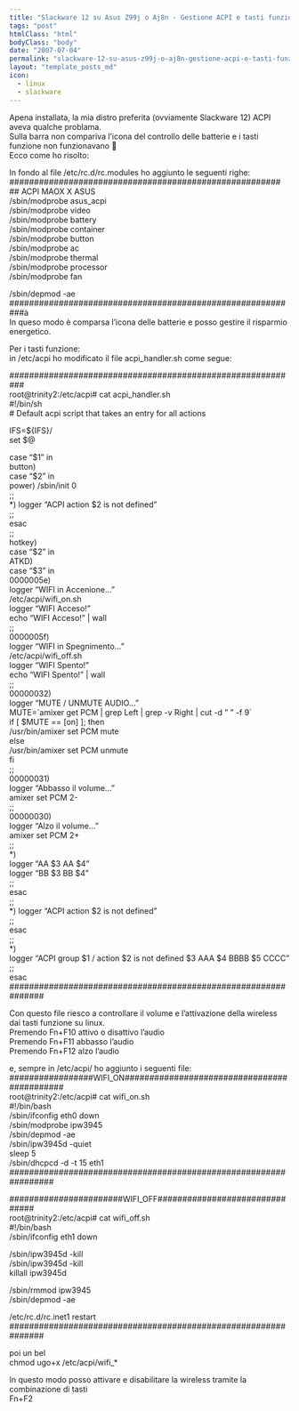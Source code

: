 ```yaml
---
title: "Slackware 12 su Asus Z99j o Aj8n - Gestione ACPI e tasti funzione"
tags: "post"
htmlClass: "html"
bodyClass: "body"
date: "2007-07-04"
permalink: "slackware-12-su-asus-z99j-o-aj8n-gestione-acpi-e-tasti-funzione/"
layout: "template_posts_md"
icon:
  - linux
  - slackware
---
```

<p>Apena installata, la mia distro preferita (ovviamente Slackware 12) ACPI aveva qualche problama.<br />Sulla barra non compariva l&#8217;icona del controllo delle batterie e i tasti funzione non funzionavano 🙂<br />Ecco come ho risolto:</p>
<p>In fondo al file /etc/rc.d/rc.modules ho aggiunto le seguenti righe:<br />#######################################################<br />## ACPI MAOX X ASUS<br />/sbin/modprobe asus_acpi<br />/sbin/modprobe video<br />/sbin/modprobe battery<br />/sbin/modprobe container<br />/sbin/modprobe button<br />/sbin/modprobe ac<br />/sbin/modprobe thermal<br />/sbin/modprobe processor<br />/sbin/modprobe fan</p>
<p>/sbin/depmod -ae<br />###########################################################à<br />In queso modo è comparsa l&#8217;icona delle batterie e posso gestire il risparmio energetico.</p>
<p>Per i tasti funzione:<br />in /etc/acpi ho modificato il file acpi_handler.sh come segue:</p>
<p>###########################################################<br />root@trinity2:/etc/acpi# cat acpi_handler.sh<br />#!/bin/sh<br /># Default acpi script that takes an entry for all actions</p>
<p>IFS=${IFS}/<br />set $@</p>
<p>case &#8220;$1&#8221; in<br />  button)<br />    case &#8220;$2&#8221; in<br />      power) /sbin/init 0<br />         ;;<br />      *) logger &#8220;ACPI action $2 is not defined&#8221;<br />         ;;<br />    esac<br />    ;;<br />  hotkey)<br />    case &#8220;$2&#8221; in<br />      ATKD)<br />        case &#8220;$3&#8221; in<br />                0000005e)<br />                        logger &#8220;WIFI in Accenione&#8230;&#8221;<br />                        /etc/acpi/wifi_on.sh<br />                        logger &#8220;WIFI Acceso!&#8221;<br />                        echo &#8220;WIFI Acceso!&#8221; | wall<br />                ;;<br />                0000005f)<br />                        logger &#8220;WIFI in Spegnimento&#8230;&#8221;<br />                        /etc/acpi/wifi_off.sh<br />                        logger &#8220;WIFI Spento!&#8221;<br />                        echo &#8220;WIFI Spento!&#8221; | wall<br />                ;;<br />                00000032)<br />                        logger &#8220;MUTE / UNMUTE AUDIO&#8230;&#8221;<br />                        MUTE=`amixer get PCM | grep Left | grep -v Right | cut -d &#8221; &#8221; -f 9`<br />                        if [ $MUTE == [on] ]; then<br />                                /usr/bin/amixer set PCM mute<br />                        else<br />                                /usr/bin/amixer set PCM unmute<br />                        fi<br />                ;;<br />                00000031)<br />                        logger &#8220;Abbasso il volume&#8230;&#8221;<br />                        amixer set PCM 2-<br />                ;;<br />                00000030)<br />                        logger &#8220;Alzo il volume&#8230;&#8221;<br />                        amixer set PCM 2+<br />                ;;<br />                *)<br />                        logger &#8220;AA $3 AA $4&#8221;<br />                        logger &#8220;BB $3 BB $4&#8221;<br />                ;;<br />        esac<br />      ;;<br />      *) logger &#8220;ACPI action $2 is not defined&#8221;<br />      ;;<br />    esac<br />  ;;<br />  *)<br />    logger &#8220;ACPI group $1 / action $2 is not defined $3 AAA $4 BBBB $5 CCCC&#8221;<br />  ;;<br />esac<br />###############################################################</p>
<p>Con questo file riesco a controllare il volume e l&#8217;attivazione della wireless dai tasti funzione su linux.<br />Premendo Fn+F10 attivo o disattivo l&#8217;audio<br />Premendo Fn+F11 abbasso l&#8217;audio<br />Premendo Fn+F12 alzo l&#8217;audio</p>
<p>e, sempre in /etc/acpi/ ho aggiunto i seguenti file:<br />#################WIFI_ON############################################<br />root@trinity2:/etc/acpi# cat wifi_on.sh<br />#!/bin/bash<br />/sbin/ifconfig eth0 down<br />/sbin/modprobe ipw3945<br />/sbin/depmod -ae<br />/sbin/ipw3945d -quiet<br />sleep 5<br />/sbin/dhcpcd -d -t 15 eth1<br />#################################################################</p>
<p>#######################WIFI_OFF###############################<br />root@trinity2:/etc/acpi# cat wifi_off.sh<br />#!/bin/bash<br />/sbin/ifconfig eth1 down</p>
<p>/sbin/ipw3945d -kill<br />/sbin/ipw3945d -kill<br />killall ipw3945d</p>
<p>/sbin/rmmod ipw3945<br />/sbin/depmod -ae</p>
<p>/etc/rc.d/rc.inet1 restart<br />###############################################################</p>
<p>poi un bel<br />chmod ugo+x /etc/acpi/wifi_*</p>
<p>In questo modo posso attivare e disabilitare la wireless tramite la combinazione di tasti<br />Fn+F2</p>
